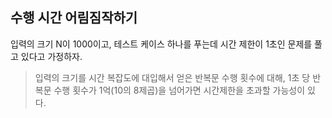 ## 수행 시간 어림짐작하기

입력의 크기 N이 1000이고, 테스트 케이스 하나를 푸는데 시간 제한이 1초인 문제를 풀고 있다고 가정하자.

> 입력의 크기를 시간 복잡도에 대입해서 얻은 반복문 수행 횟수에 대해, 1초 당 반복문 수행 횟수가 1억(10의 8제곱)을 넘어가면 시간제한을
> 초과할 가능성이 있다.
  
 
